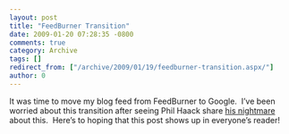 ```yaml
---
layout: post
title: "FeedBurner Transition"
date: 2009-01-20 07:28:35 -0800
comments: true
category: Archive
tags: []
redirect_from: ["/archive/2009/01/19/feedburner-transition.aspx/"]
author: 0
---
```

<!-- more -->
<p>It was time to move my blog feed from FeedBurner to Google.  I’ve been worried about this transition after seeing Phil Haack share <a href="http://haacked.com/archive/2008/12/11/the-feedburner-to-google-domain-transition-foul-up.aspx" target="_blank">his nightmare</a> about this.  Here’s to hoping that this post shows up in everyone’s reader!</p>

